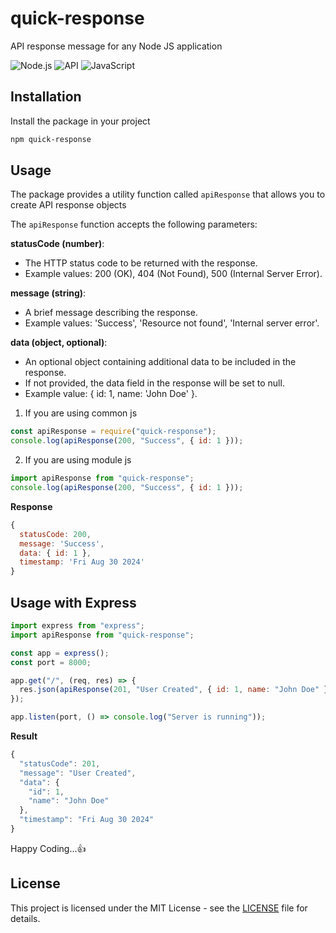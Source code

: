 # quick-response

API response message for any Node JS application

![Node.js](https://img.shields.io/badge/Node.js-339933?style=for-the-badge&logo=nodedotjs&logoColor=white)
![API](https://img.shields.io/badge/API-FF6F61?style=for-the-badge&logo=api&logoColor=white)
![JavaScript](https://img.shields.io/badge/JavaScript-F7DF1E?style=for-the-badge&logo=javascript&logoColor=black)

## Installation

Install the package in your project

```bash
npm quick-response
```

## Usage

The package provides a utility function called `apiResponse` that allows you to create API response objects

The `apiResponse` function accepts the following parameters:

<b>statusCode (number)</b>:

- The HTTP status code to be returned with the response.
- Example values: 200 (OK), 404 (Not Found), 500 (Internal Server Error).

<b>message (string)</b>:

- A brief message describing the response.
- Example values: 'Success', 'Resource not found', 'Internal server error'.

<b>data (object, optional)</b>:

- An optional object containing additional data to be included in the response.
- If not provided, the data field in the response will be set to null.
- Example value: { id: 1, name: 'John Doe' }.

1. If you are using common js

```javascript
const apiResponse = require("quick-response");
console.log(apiResponse(200, "Success", { id: 1 }));
```

2. If you are using module js

```javascript
import apiResponse from "quick-response";
console.log(apiResponse(200, "Success", { id: 1 }));
```

**Response**

```javascript
{
  statusCode: 200,
  message: 'Success',
  data: { id: 1 },
  timestamp: 'Fri Aug 30 2024'
}
```

## Usage with Express

```javascript
import express from "express";
import apiResponse from "quick-response";

const app = express();
const port = 8000;

app.get("/", (req, res) => {
  res.json(apiResponse(201, "User Created", { id: 1, name: "John Doe" }));
});

app.listen(port, () => console.log("Server is running"));
```

**Result**

```javascript
{
  "statusCode": 201,
  "message": "User Created",
  "data": {
    "id": 1,
    "name": "John Doe"
  },
  "timestamp": "Fri Aug 30 2024"
}
```

Happy Coding...👍

## License

This project is licensed under the MIT License - see the [LICENSE](./LICENSE) file for details.
